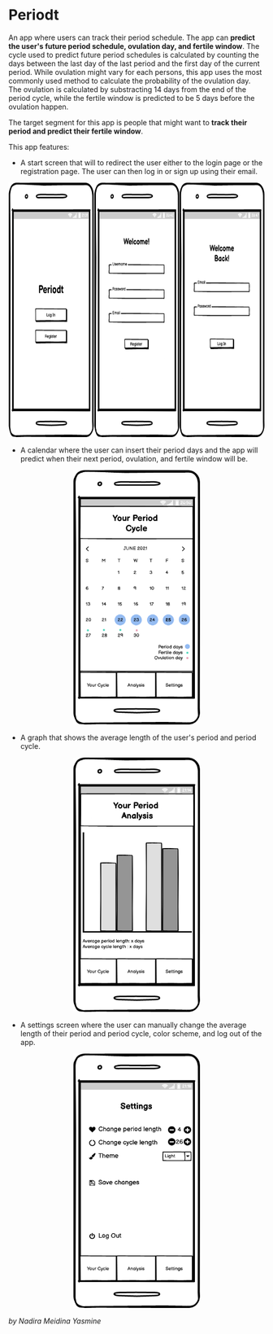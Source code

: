 # Periodt

An app where users can track their period schedule. The app can **predict the user's future period schedule, ovulation day, and fertile window**. The cycle used to predict future period schedules is calculated by counting the days between the last day of the last period and the first day of the current period. While ovulation might vary for each persons, this app uses the most commonly used method to calculate the probability of the ovulation day. The ovulation is calculated by substracting 14 days from the end of the period cycle, while the fertile window is predicted to be 5 days before the ovulation happen.

The target segment for this app is people that might want to **track their period and predict their fertile window**.

This app features:

* A start screen that will to redirect the user either to the login page or the registration page. The user can then log in or sign up using their email.

<p align="center">
<img src="./start screen.png" alt="wireframe of the start, registration, and login pages" width="750" height="500">
</p>

* A calendar where the user can insert their period days and the app will predict when their next period, ovulation, and fertile window will be.

<p align="center">
<img src="./calend.png" alt="wireframe of the calendar page" width="250" height="500">
</p>

* A graph that shows the average length of the user's period and period cycle.

<p align="center">
<img src="./analysis.png" alt="wireframe of the statistic page" width="250" height="500">
</p>
  
* A settings screen where the user can manually change the average length of their period and period cycle, color scheme, and log out of the app.

<p align="center">
<img src="./settings.png" alt="wireframe of the settings page" width="250" height="500">
</p>

_by Nadira Meidina Yasmine_
